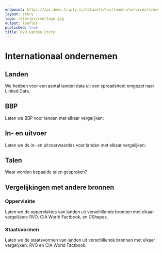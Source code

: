 ```yaml
---
endpoint: https://api.demo.triply.cc/datasets/rvo/landen/services/sparql/sparql
layout: story
logo: /stories/rvo/logo.jpg
output: leaflet
published: true
title: RVO Landen Story
---
```


# Internationaal ondernemen

## Landen

We hebben voor een aantal landen data uit een spreadsheet omgezet naar
Linked Data.  

<div data-query
     data-query-sparql="q1.rq"
     data-query-output="leaflet"></div>

## BBP

Laten we BBP voor landen met elkaar vergelijken:

<!--
https://api.demo.triply.cc/s/HJZ1Hh4zX
-->
<div data-query="https://demo.triply.cc/rvo/landen/services/sparql#query=prefix+rdfs%3A+%3Chttp%3A%2F%2Fwww.w3.org%2F2000%2F01%2Frdf-schema%23%3E%0Aprefix+rvo%3A+%3Chttps%3A%2F%2Fdata.labs.pdok.nl%2Frvo%2Fdef%2F%3E%0Aselect%0A++%3Fnaam%0A++(xsd%3Ainteger(%3Fbbp)+as+%3Fbbp_usd)%0A++(xsd%3Ainteger(%3Fimport)+*+1.17+as+%3Fimport_usd)%0A++(xsd%3Ainteger(%3Fexport)+*+1.17+as+%3Fexport_usd)%0A%7B%0A++%3Fland%0A++++rvo%3Abbp+%3Fbbp+%3B%0A++++rvo%3Ainvoerwaarde+%3Fimport+%3B%0A++++rvo%3Auitvoerwaarde+%3Fexport+%3B%0A++++rdfs%3Alabel+%3Fnaam%0A%7D%0A&contentTypeConstruct=text%2Fturtle&contentTypeSelect=application%2Fsparql-results%2Bjson&endpoint=https%3A%2F%2Fdemo.triply.cc%2F_api%2Fdatasets%2Frvo%2Flanden%2Fservices%2Fsparql%2Fsparql&requestMethod=POST&tabTitle=Invoer%2Fuitvoer&headers=%7B%7D&outputFormat=gchart&outputSettings=%7B%22chartConfig%22%3A%7B%22options%22%3A%7B%22annotations%22%3A%7B%22domain%22%3A%7B%7D%7D%2C%22hAxis%22%3A%7B%22useFormatFromData%22%3Atrue%2C%22viewWindow%22%3Anull%2C%22minValue%22%3Anull%2C%22maxValue%22%3Anull%2C%22viewWindowMode%22%3Anull%7D%2C%22legacyScatterChartLabels%22%3Atrue%2C%22vAxes%22%3A%5B%7B%22useFormatFromData%22%3Atrue%2C%22viewWindow%22%3A%7B%22max%22%3Anull%2C%22min%22%3Anull%7D%2C%22minValue%22%3Anull%2C%22maxValue%22%3Anull%7D%2C%7B%22useFormatFromData%22%3Atrue%2C%22viewWindow%22%3A%7B%22max%22%3Anull%2C%22min%22%3Anull%7D%2C%22minValue%22%3Anull%2C%22maxValue%22%3Anull%7D%5D%2C%22isStacked%22%3Afalse%2C%22booleanRole%22%3A%22certainty%22%2C%22legend%22%3A%22right%22%2C%22width%22%3A600%2C%22height%22%3A371%7D%2C%22state%22%3A%7B%7D%2C%22view%22%3A%7B%22columns%22%3Anull%2C%22rows%22%3Anull%7D%2C%22isDefaultVisualization%22%3Afalse%2C%22chartType%22%3A%22ColumnChart%22%7D%2C%22motionChartState%22%3Anull%7D"
     data-query-output="gchart"
     data-query-sparql="q4a.rq"></div>

## In- en uitvoer

Laten we de in- en uitvoerwaardes voor landen met elkaar vergelijken:

<!--
https://api.demo.triply.cc/s/HJZ1Hh4zX
-->
<div data-query="https://demo.triply.cc/rvo/landen/services/sparql#query=prefix+rdfs%3A+%3Chttp%3A%2F%2Fwww.w3.org%2F2000%2F01%2Frdf-schema%23%3E%0Aprefix+rvo%3A+%3Chttps%3A%2F%2Fdata.labs.pdok.nl%2Frvo%2Fdef%2F%3E%0Aselect%0A++%3Fnaam%0A++(xsd%3Ainteger(%3Fbbp)+as+%3Fbbp_usd)%0A++(xsd%3Ainteger(%3Fimport)+*+1.17+as+%3Fimport_usd)%0A++(xsd%3Ainteger(%3Fexport)+*+1.17+as+%3Fexport_usd)%0A%7B%0A++%3Fland%0A++++rvo%3Abbp+%3Fbbp+%3B%0A++++rvo%3Ainvoerwaarde+%3Fimport+%3B%0A++++rvo%3Auitvoerwaarde+%3Fexport+%3B%0A++++rdfs%3Alabel+%3Fnaam%0A%7D%0A&contentTypeConstruct=text%2Fturtle&contentTypeSelect=application%2Fsparql-results%2Bjson&endpoint=https%3A%2F%2Fdemo.triply.cc%2F_api%2Fdatasets%2Frvo%2Flanden%2Fservices%2Fsparql%2Fsparql&requestMethod=POST&tabTitle=Invoer%2Fuitvoer&headers=%7B%7D&outputFormat=gchart&outputSettings=%7B%22chartConfig%22%3A%7B%22options%22%3A%7B%22annotations%22%3A%7B%22domain%22%3A%7B%7D%7D%2C%22hAxis%22%3A%7B%22useFormatFromData%22%3Atrue%2C%22viewWindow%22%3Anull%2C%22minValue%22%3Anull%2C%22maxValue%22%3Anull%2C%22viewWindowMode%22%3Anull%7D%2C%22legacyScatterChartLabels%22%3Atrue%2C%22vAxes%22%3A%5B%7B%22useFormatFromData%22%3Atrue%2C%22viewWindow%22%3A%7B%22max%22%3Anull%2C%22min%22%3Anull%7D%2C%22minValue%22%3Anull%2C%22maxValue%22%3Anull%7D%2C%7B%22useFormatFromData%22%3Atrue%2C%22viewWindow%22%3A%7B%22max%22%3Anull%2C%22min%22%3Anull%7D%2C%22minValue%22%3Anull%2C%22maxValue%22%3Anull%7D%5D%2C%22isStacked%22%3Afalse%2C%22booleanRole%22%3A%22certainty%22%2C%22legend%22%3A%22right%22%2C%22width%22%3A600%2C%22height%22%3A371%7D%2C%22state%22%3A%7B%7D%2C%22view%22%3A%7B%22columns%22%3Anull%2C%22rows%22%3Anull%7D%2C%22isDefaultVisualization%22%3Afalse%2C%22chartType%22%3A%22ColumnChart%22%7D%2C%22motionChartState%22%3Anull%7D"
     data-query-output="gchart"
     data-query-sparql="q4b.rq"></div>

## Talen

Waar worden bepaalde talen gesproken?

<div data-query data-query-sparql="q5.rq"></div>

## Vergelijkingen met andere bronnen

### Oppervlakte

Laten we de oppervlaktes van landen uit verschillende bronnen met
elkaar vergelijken: RVO, CIA World Factbook, en CShapes.

<div data-query="https://demo.triply.cc/rvo/landen/services/sparql#query=prefix+iisg%3A+%3Chttps%3A%2F%2Fiisg.amsterdam%2Fvocab%2F%3E%0Aprefix+owl%3A+%3Chttp%3A%2F%2Fwww.w3.org%2F2002%2F07%2Fowl%23%3E%0Aprefix+rdfs%3A+%3Chttp%3A%2F%2Fwww.w3.org%2F2000%2F01%2Frdf-schema%23%3E%0Aprefix+rvo%3A+%3Chttps%3A%2F%2Fdata.labs.pdok.nl%2Frvo%2Fdef%2F%3E%0Aselect+%3Fnaam+(xsd%3Adouble(%3Frvo)+as+%3Frvo)+(1.0e3+*+%3Fcshapes+as+%3Fcshapes)+%7B%0A++%3Fland%0A++++owl%3AsameAs%2Fiisg%3Aarea+%3Fcshapes+%3B%0A++++rdfs%3Alabel+%3Fnaam+%3B%0A++++rvo%3Aoppervlakte+%3Frvo+.%0A%7D%0A&contentTypeConstruct=text%2Fturtle&contentTypeSelect=application%2Fsparql-results%2Bjson&endpoint=https%3A%2F%2Fdemo.triply.cc%2F_api%2Fdatasets%2Frvo%2Flanden%2Fservices%2Fsparql%2Fsparql&requestMethod=POST&tabTitle=Oppervlakte&headers=%7B%7D&outputFormat=gchart&outputSettings=%7B%22chartConfig%22%3A%7B%22options%22%3A%7B%22legacyScatterChartLabels%22%3Atrue%2C%22isStacked%22%3Afalse%2C%22booleanRole%22%3A%22certainty%22%2C%22vAxes%22%3A%5B%7B%22minValue%22%3Anull%2C%22maxValue%22%3Anull%2C%22viewWindow%22%3Anull%2C%22viewWindowMode%22%3Anull%2C%22useFormatFromData%22%3Atrue%7D%2C%7B%22useFormatFromData%22%3Atrue%7D%5D%2C%22hAxis%22%3A%7B%22viewWindow%22%3A%7B%22max%22%3Anull%2C%22min%22%3Anull%7D%2C%22minValue%22%3Anull%2C%22maxValue%22%3Anull%2C%22useFormatFromData%22%3Atrue%7D%2C%22legend%22%3A%22right%22%2C%22width%22%3A600%2C%22height%22%3A371%7D%2C%22state%22%3A%7B%7D%2C%22view%22%3A%7B%22columns%22%3Anull%2C%22rows%22%3Anull%7D%2C%22isDefaultVisualization%22%3Afalse%2C%22chartType%22%3A%22BarChart%22%7D%2C%22motionChartState%22%3Anull%7D"
     data-query-output="gchart"
     data-query-sparql="q2.rq"></div>

### Staatsvormen

Laten we de staatsvormen van landen uit verschillende bronnen met
elkaar vergelijken: RVO en CIA World Factbook.

<div data-query
     data-query-sparql="q3.rq"></div>
